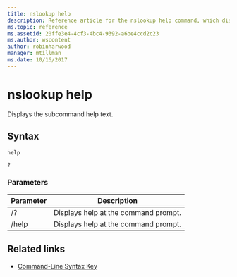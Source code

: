 ```yaml
---
title: nslookup help
description: Reference article for the nslookup help command, which displays the subcommand help content.
ms.topic: reference
ms.assetid: 20ffe3e4-4cf3-4bc4-9392-a6be4ccd2c23
ms.author: wscontent
author: robinharwood
manager: mtillman
ms.date: 10/16/2017
---
```


# nslookup help

Displays the subcommand help text.

## Syntax

```
help
```

```
?
```

### Parameters

| Parameter | Description |
| --------- | ----------- |
| /? | Displays help at the command prompt. |
| /help | Displays help at the command prompt. |

## Related links

- [Command-Line Syntax Key](command-line-syntax-key.md)

